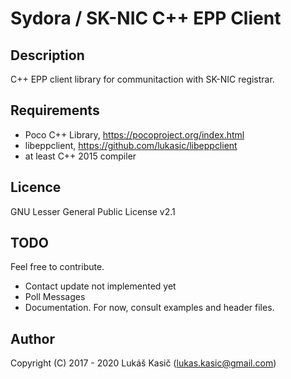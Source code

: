 # Sydora / SK-NIC C++ EPP Client

## Description

C++ EPP client library for communitaction with SK-NIC registrar.

## Requirements

  - Poco C++ Library, https://pocoproject.org/index.html
  - libeppclient, https://github.com/lukasic/libeppclient
  - at least C++ 2015 compiler

## Licence

GNU Lesser General Public License v2.1

## TODO

Feel free to contribute.

  - Contact update not implemented yet
  - Poll Messages
  - Documentation. For now, consult examples and header files.

## Author

Copyright (C) 2017 - 2020 Lukáš Kasič (lukas.kasic@gmail.com)

